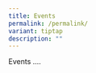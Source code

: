 ```yaml
---
title: Events
permalink: /permalink/
variant: tiptap
description: ""
---
```

<p>Events ....</p><p></p>